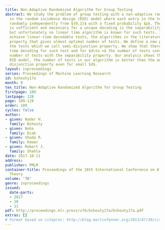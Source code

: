 ```yaml
---
title: Non-Adaptive Randomized Algorithm for Group Testing
abstract: We study the problem of group testing with a non-adaptive randomized algorithm
  in the random incidence design (RID) model where each entry in the test is chosen
  randomly independently from ${0,1}$ with a fixed probability $p$. The property that
  is sufficient and necessary for a unique decoding is the separability of the tests,
  but unfortunately no linear time algorithm is known for such tests. In order to
  achieve linear-time decodable tests, the algorithms in the literature use the disjunction
  property that gives almost optimal number of tests. We define a new property for
  the tests which we call semi-disjunction property. We show that there is a linear
  time decoding for such test and for $d\to ∞$ the number of tests converges to the
  number of tests with the separability property. Our analysis shows that, in the
  RID model, the number of tests in our algorithm is better than the one with the
  disjunction property even for small $d$.
layout: inproceedings
series: Proceedings of Machine Learning Research
id: bshouty17a
month: 0
tex_title: Non-Adaptive Randomized Algorithm for Group Testing
firstpage: 109
lastpage: 128
page: 109-128
order: 109
cycles: false
author:
- given: Nader H.
  family: Bshouty
- given: Nuha
  family: Diab
- given: Shada R.
  family: Kawar
- given: Robert J.
  family: Shahla
date: 2017-10-11
address: 
publisher: PMLR
container-title: Proceedings of the 28th International Conference on Algorithmic Learning
  Theory
volume: '76'
genre: inproceedings
issued:
  date-parts:
  - 2017
  - 10
  - 11
pdf: http://proceedings.mlr.press/v76/bshouty17a/bshouty17a.pdf
extras: []
# Format based on citeproc: http://blog.martinfenner.org/2013/07/30/citeproc-yaml-for-bibliographies/
---
```

